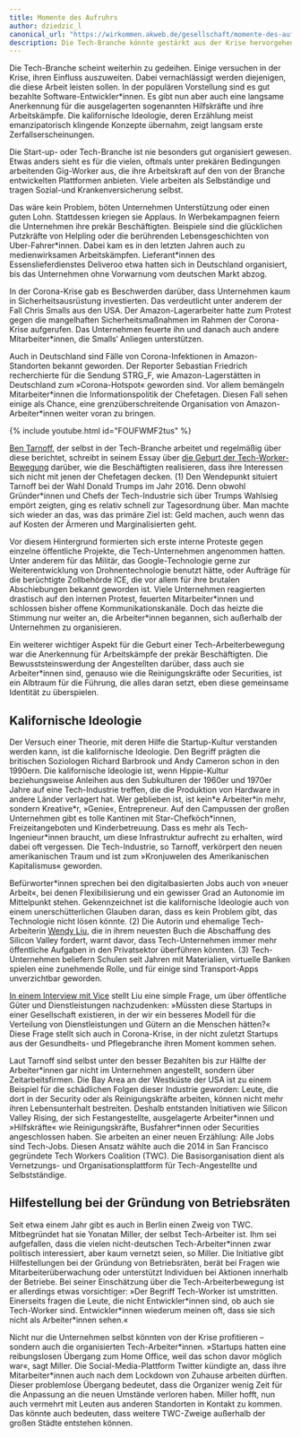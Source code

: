 ```yaml
---
title: Momente des Aufruhrs
author: dziedzic_l
canonical_url: "https://wirkommen.akweb.de/gesellschaft/momente-des-aufruhrs/"
description: Die Tech-Branche könnte gestärkt aus der Krise hervorgehen – und mit ihr auch eine neue Gegenbewegung von innen
---
```


Die Tech-Branche scheint weiterhin zu gedeihen. Einige versuchen in der Krise, ihren Einfluss auszuweiten. Dabei vernachlässigt werden diejenigen, die diese Arbeit leisten sollen. In der populären Vorstellung sind es gut bezahlte Software-Entwickler\*innen. Es gibt nun aber auch eine langsame Anerkennung für die ausgelagerten sogenannten Hilfskräfte und ihre Arbeitskämpfe. Die kalifornische Ideologie, deren Erzählung meist emanzipatorisch klingende Konzepte übernahm, zeigt langsam erste Zerfallserscheinungen.

Die Start-up- oder Tech-Branche ist nie besonders gut organisiert gewesen. Etwas anders sieht es für die vielen, oftmals unter prekären Bedingungen arbeitenden Gig-Worker aus, die ihre Arbeitskraft auf den von der Branche entwickelten Plattformen anbieten. Viele arbeiten als Selbständige und tragen Sozial-und Krankenversicherung selbst.

Das wäre kein Problem, böten Unternehmen Unterstützung oder einen guten Lohn. Stattdessen kriegen sie Applaus. In Werbekampagnen feiern die Unternehmen ihre prekär Beschäftigten. Beispiele sind die glücklichen Putzkräfte von Helpling oder die berührenden Lebensgeschichten von Uber-Fahrer\*innen. Dabei kam es in den letzten Jahren auch zu medienwirksamen Arbeitskämpfen. Lieferant\*innen des Essenslieferdienstes Deliveroo etwa hatten sich in Deutschland organisiert, bis das Unternehmen ohne Vorwarnung vom deutschen Markt abzog.

In der Corona-Krise gab es Beschwerden darüber, dass Unternehmen kaum in Sicherheitsausrüstung investierten. Das verdeutlicht unter anderem der Fall Chris Smalls aus den USA. Der Amazon-Lagerarbeiter hatte zum Protest gegen die mangelhaften Sicherheitsmaßnahmen im Rahmen der Corona-Krise aufgerufen. Das Unternehmen feuerte ihn und danach auch andere Mitarbeiter\*innen, die Smalls‘ Anliegen unterstützen.

Auch in Deutschland sind Fälle von Corona-Infektionen in Amazon-Standorten bekannt geworden. Der Reporter Sebastian Friedrich recherchierte für die Sendung STRG_F, wie Amazon-Lagerstätten in Deutschland zum »Corona-Hotspot« geworden sind. Vor allem bemängeln Mitarbeiter\*innen die Informationspolitik der Chefetagen. Diesen Fall sehen einige als Chance, eine grenzüberschreitende Organisation von Amazon-Arbeiter\*innen weiter voran zu bringen.

{% include youtube.html id="FOUFWMF2tus" %}

[Ben Tarnoff](https://twitter.com/bentarnoff), der selbst in der Tech-Branche arbeitet und regelmäßig über diese berichtet, schreibt in seinem Essay über [die Geburt der Tech-Worker-Bewegung](https://logicmag.io/the-making-of-the-tech-worker-movement/full-text/) darüber, wie die Beschäftigten realisieren, dass ihre Interessen sich nicht mit jenen der Chefetagen decken. (1) Den Wendepunkt situiert Tarnoff bei der Wahl Donald Trumps im Jahr 2016. Denn obwohl Gründer\*innen und Chefs der Tech-Industrie sich über Trumps Wahlsieg empört zeigten, ging es relativ schnell zur Tagesordnung über. Man machte sich wieder an das, was das primäre Ziel ist: Geld machen, auch wenn das auf Kosten der Ärmeren und Marginalisierten geht.

Vor diesem Hintergrund formierten sich erste interne Proteste gegen einzelne öffentliche Projekte, die Tech-Unternehmen angenommen hatten. Unter anderem für das Militär, das Google-Technologie gerne zur Weiterentwicklung von Drohnentechnologie benutzt hätte, oder Aufträge für die berüchtigte Zollbehörde ICE, die vor allem für ihre brutalen Abschiebungen bekannt geworden ist. Viele Unternehmen reagierten drastisch auf den internen Protest, feuerten Mitarbeiter\*innen und schlossen bisher offene Kommunikationskanäle. Doch das heizte die Stimmung nur weiter an, die Arbeiter\*innen begannen, sich außerhalb der Unternehmen zu organisieren.

Ein weiterer wichtiger Aspekt für die Geburt einer Tech-Arbeiterbewegung war die Anerkennung für Arbeitskämpfe der prekär Beschäftigten. Die Bewusststeinswerdung der Angestellten darüber, dass auch sie Arbeiter\*innen sind, genauso wie die Reinigungskräfte oder Securities, ist ein Albtraum für die Führung, die alles daran setzt, eben diese gemeinsame Identität zu überspielen.

## Kalifornische Ideologie

Der Versuch einer Theorie, mit deren Hilfe die Startup-Kultur verstanden werden kann, ist die kalifornische Ideologie. Den Begriff prägten die britischen Soziologen Richard Barbrook und Andy Cameron schon in den 1990ern. Die kalifornische Ideologie ist, wenn Hippie-Kultur beziehungsweise Anleihen aus den Subkulturen der 1960er und 1970er Jahre auf eine Tech-Industrie treffen, die die Produktion von Hardware in andere Länder verlagert hat. Wer geblieben ist, ist kein\*e Arbeiter\*in mehr, sondern Kreative\*r, »Genie«, Entrepreneur. Auf den Campussen der großen Unternehmen gibt es tolle Kantinen mit Star-Chefköch\*innen, Freizeitangeboten und Kinderbetreuung. Dass es mehr als Tech-Ingenieur\*innen braucht, um diese Infrastruktur aufrecht zu erhalten, wird dabei oft vergessen. Die Tech-Industrie, so Tarnoff, verkörpert den neuen amerikanischen Traum und ist zum »Kronjuwelen des Amerikanischen Kapitalismus« geworden.

Befürworter\*innen sprechen bei den digitalbasierten Jobs auch von »neuer Arbeit«, bei denen Flexibilisierung und ein gewisser Grad an Autonomie im Mittelpunkt stehen. Gekennzeichnet ist die kalifornische Ideologie auch von einem unerschütterlichen Glauben daran, dass es kein Problem gibt, das Technologie nicht lösen könnte. (2) Die Autorin und ehemalige Tech-Arbeiterin [Wendy Liu](https://twitter.com/dellsystem), die in ihrem neuesten Buch die Abschaffung des Silicon Valley fordert, warnt davor, dass Tech-Unternehmen immer mehr öffentliche Aufgaben in den Privatsektor überführen könnten. (3) Tech-Unternehmen beliefern Schulen seit Jahren mit Materialien, virtuelle Banken spielen eine zunehmende Rolle, und für einige sind Transport-Apps unverzichtbar geworden.

[In einem Interview mit Vice](https://www.vice.com/en_us/article/g5xzq9/why-we-should-abolish-silicon-valley) stellt Liu eine simple Frage, um über öffentliche Güter und Dienstleistungen nachzudenken: »Müssten diese Startups in einer Gesellschaft existieren, in der wir ein besseres Modell für die Verteilung von Dienstleistungen und Gütern an die Menschen hätten?« Diese Frage stellt sich auch in Corona-Krise, in der nicht zuletzt Startups aus der Gesundheits- und Pflegebranche ihren Moment kommen sehen.

Laut Tarnoff sind selbst unter den besser Bezahlten bis zur Hälfte der Arbeiter\*innen gar nicht im Unternehmen angestellt, sondern über Zeitarbeitsfirmen. Die Bay Area an der Westküste der USA ist zu einem Beispiel für die schädlichen Folgen dieser Industrie geworden: Leute, die dort in der Security oder als Reinigungskräfte arbeiten, können nicht mehr ihren Lebensunterhalt bestreiten. Deshalb entstanden Initiativen wie Silicon Valley Rising, der sich Festangestellte, ausgelagerte Arbeiter\*innen und »Hilfskräfte« wie Reinigungskräfte, Busfahrer\*innen oder Securities angeschlossen haben. Sie arbeiten an einer neuen Erzählung: Alle Jobs sind Tech-Jobs. Diesen Ansatz wählte auch die 2014 in San Francisco gegründete Tech Workers Coalition (TWC). Die Basisorganisation dient als Vernetzungs- und Organisationsplattform für Tech-Angestellte und Selbstständige.

## Hilfestellung bei der Gründung von Betriebsräten

Seit etwa einem Jahr gibt es auch in Berlin einen Zweig von TWC. Mitbegründet hat sie Yonatan Miller, der selbst Tech-Arbeiter ist. Ihm sei aufgefallen, dass die vielen nicht-deutschen Tech-Arbeiter\*innen zwar politisch interessiert, aber kaum vernetzt seien, so Miller. Die Initiative gibt Hilfestellungen bei der Gründung von Betriebsräten, berät bei Fragen wie Mitarbeiterüberwachung oder unterstützt Individuen bei Aktionen innerhalb der Betriebe. Bei seiner Einschätzung über die Tech-Arbeiterbewegung ist er allerdings etwas vorsichtiger: »Der Begriff Tech-Worker ist umstritten. Einerseits fragen die Leute, die nicht Entwickler\*innen sind, ob auch sie Tech-Worker sind. Entwickler\*innen wiederum meinen oft, dass sie sich nicht als Arbeiter\*innen sehen.«

Nicht nur die Unternehmen selbst könnten von der Krise profitieren – sondern auch die organisierten Tech-Arbeiter\*innen. »Startups hatten eine reibungslosen Übergang zum Home Office, weil das schon davor möglich war«, sagt Miller. Die Social-Media-Plattform Twitter kündigte an, dass ihre Mitarbeiter*innen auch nach dem Lockdown von Zuhause arbeiten dürften. Dieser problemlose Übergang bedeutet, dass die Organizer wenig Zeit für die Anpassung an die neuen Umstände verloren haben. Miller hofft, nun auch vermehrt mit Leuten aus anderen Standorten in Kontakt zu kommen. Das könnte auch bedeuten, dass weitere TWC-Zweige außerhalb der großen Städte entstehen können.
